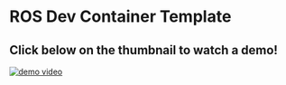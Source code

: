 # ROS Dev Container Template

## Click below on the thumbnail to watch a demo!

[![demo video](https://img.youtube.com/vi/yn_-yXB9tvM/maxresdefault.jpg)](https://www.youtube.com/watch?v=yn_-yXB9tvM)
